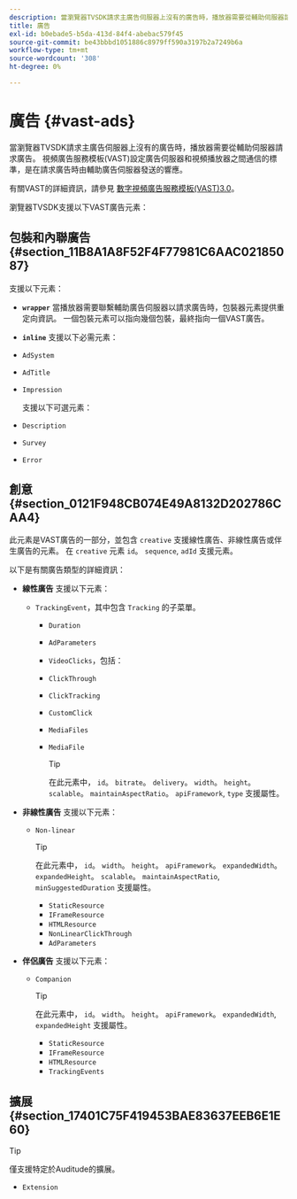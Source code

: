 ```yaml
---
description: 當瀏覽器TVSDK請求主廣告伺服器上沒有的廣告時，播放器需要從輔助伺服器請求廣告。 視頻廣告服務模板(VAST)設定廣告伺服器和視頻播放器之間通信的標準，是在請求廣告時由輔助廣告伺服器發送的響應。
title: 廣告
exl-id: b0ebade5-b5da-413d-84f4-abebac579f45
source-git-commit: be43bbbd1051886c8979ff590a3197b2a7249b6a
workflow-type: tm+mt
source-wordcount: '308'
ht-degree: 0%

---
```


# 廣告 {#vast-ads}

當瀏覽器TVSDK請求主廣告伺服器上沒有的廣告時，播放器需要從輔助伺服器請求廣告。 視頻廣告服務模板(VAST)設定廣告伺服器和視頻播放器之間通信的標準，是在請求廣告時由輔助廣告伺服器發送的響應。

有關VAST的詳細資訊，請參見 [數字視頻廣告服務模板(VAST)3.0](https://www.iab.com/wp-content/uploads/2015/06/VASTv3_0.pdf)。

瀏覽器TVSDK支援以下VAST廣告元素：

## 包裝和內聯廣告 {#section_11B8A1A8F52F4F77981C6AAC02185087}

支援以下元素：

* **`wrapper`** 當播放器需要聯繫輔助廣告伺服器以請求廣告時，包裝器元素提供重定向資訊。 一個包裝元素可以指向幾個包裝，最終指向一個VAST廣告。

* **`inline`** 支援以下必需元素：

* `AdSystem`
* `AdTitle`
* `Impression`

   支援以下可選元素：

* `Description`
* `Survey`
* `Error`

## 創意 {#section_0121F948CB074E49A8132D202786CAA4}

此元素是VAST廣告的一部分，並包含 `creative` 支援線性廣告、非線性廣告或伴生廣告的元素。 在 `creative` 元素 `id`。 `sequence`, `adId` 支援元素。

以下是有關廣告類型的詳細資訊：

* **線性廣告** 支援以下元素：

   * `TrackingEvent`，其中包含 `Tracking` 的子菜單。
      * `Duration`
      * `AdParameters`
      * `VideoClicks`，包括：

      * `ClickThrough`
      * `ClickTracking`
      * `CustomClick`

      * `MediaFiles`

      * `MediaFile`

         >[!TIP]
         >
         >在此元素中， `id`。 `bitrate`。 `delivery`。 `width`。 `height`。 `scalable`。 `maintainAspectRatio`。 `apiFramework`, `type` 支援屬性。

* **非線性廣告** 支援以下元素：

   * `Non-linear`

      >[!TIP]
      >
      >在此元素中， `id`。 `width`。 `height`。 `apiFramework`。 `expandedWidth`。 `expandedHeight`。 `scalable`。 `maintainAspectRatio`, `minSuggestedDuration` 支援屬性。

      * `StaticResource`
      * `IFrameResource`
      * `HTMLResource`
      * `NonLinearClickThrough`
      * `AdParameters`

* **伴侶廣告** 支援以下元素：

   * `Companion`

      >[!TIP]
      >
      >在此元素中， `id`。 `width`。 `height`。 `apiFramework`。 `expandedWidth`, `expandedHeight` 支援屬性。

      * `StaticResource`
      * `IFrameResource`
      * `HTMLResource`
      * `TrackingEvents`

## 擴展 {#section_17401C75F419453BAE83637EEB6E1E60}

>[!TIP]
>
>僅支援特定於Auditude的擴展。

* `Extension`
